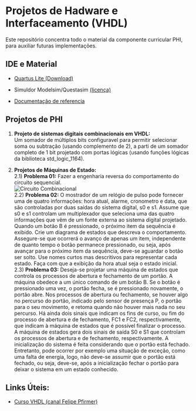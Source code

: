# Projetos de Hadware e Interfaceamento (VHDL)
Este repositório concentra todo o material da componente curricular PHI, para auxiliar futuras implementações.

## IDE e Material
- [Quartus Lite (Download)](https://www.intel.com.br/content/www/br/pt/products/details/fpga/development-tools/quartus-prime/resource.html)

- Simuldor Modelsim/Questasim [(licença)](https://www.intel.com/content/www/us/en/support/programmable/licensing/support-center.html)

- [Documentação de referencia](https://redirect.cs.umbc.edu/portal/help/VHDL/VHDL-Handbook.pdf)

## Projetos de PHI
1. **Projeto de sistemas digitais combinacionais em VHDL:**  
Um somador de múltiplos bits configuravel para permitir selecionar soma ou subtração (usando complemento de 2), a parti de um somador completo de 1 bit projetado com portas lógicas (usando funções lógicas da biblioteca std_logic_1164).

2. **Projetos de Máquinas de Estado:**  
2.1) **Problema 01:** Fazer a engenharia reversa do comportamento do circuito sequencial.  
![Circuito Combinacional](PHI_VHDL/doc/circuito_pj2.1.png)  
2.2) **Problema 02:** O mostrador de um relógio de pulso pode fornecer uma de quatro informações: hora atual, alarme, cronometro e data, que são controladas por duas saídas do sistema digital, s0 e s1. Assume que s0 e s1 controlam um multiplexador que seleciona uma das quatro informações que vêm de um fonte externa ao sistema digital projetado. Quando um botão B é pressionado, o próximo item da sequência é exibido. Crie um diagrama de estados que descreva o comportamento. Assegure-se que ocorrerá o avanço de apenas um item, independente de quanto tempo o botão permanece pressionado, ou seja, após avançar para o próximo item da sequência, deve-se aguardar o botão ser solto. Use nomes curtos mas descritivos para representar cada estado. Faça com que a exibição da hora atual seja o estado inicial.  
2.3) **Problema 03:** Deseja-se projetar uma máquina de estados que controla os processos de abertura e fechamento de um portão. A máquina obedece a um único comando de um botão B. Se o botão é pressionado uma vez, o portão fecha, se é pressionado novamente, o portão abre. Nos processos de abertura ou fechamento, se houver algo no percurso do portão, indicado pelo sensor de presença P, o portão para o seu movimento, e retoma quando não houver mais nada no seu percurso. Há ainda dois sinais que indicam os fins de curso, ou fim do processo de abertura e de fechamento, FC1 e FC2, respectivamente, que indicam à máquina de estados que é possível finalizar o processo. A máquina de estados gera dois sinais de saída S0 e S1 que controlam os processos de abertura e de fechamento, respectivamente. A inicialização do sistema é feita considerando que o portão está fechado. Entretanto, pode ocorrer por exemplo uma situação de exceção, como uma falta de energia, logo, não deve-se assumir que o portão está fechado, ou seja, deve-se, após a inicialização fechar o portão para deixar o sistema em um estado conhecido.

## Links Úteis:
- [Curso VHDL (canal Felipe Pfirmer)](https://www.youtube.com/playlist?list=PLYE3wKnWQbHDdnb3FsDkNx2tj8xoQAPtN)